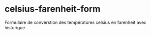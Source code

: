 # celsius-farenheit-form
Formulaire de converstion des températures celsius en farenheit avec historique

